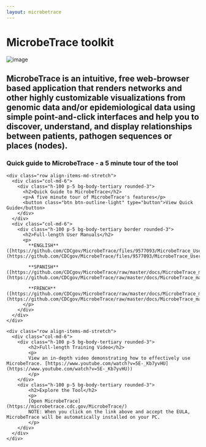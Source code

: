 ```yaml
---
layout: microbetrace
---
```


# MicrobeTrace toolkit

![image](https://user-images.githubusercontent.com/33426295/150403131-0468f0be-2539-4f2d-88ee-0fb7d4fd411c.png)

## MicrobeTrace is an intuitive, free web-browser based application that renders networks and other highly customizable visualizations from genomic data and/or epidemiological data using simple point-and-click interfaces and help you to discover, understand, and display relationships between patients, pathogen sequences or places (nodes). 

### Quick guide to MicrobeTrace - a 5 minute tour of the tool

    <div class="row align-items-md-stretch">
      <div class="col-md-6">
        <div class="h-100 p-5 bg-body-tertiary rounded-3">
          <h2>Quick Guide to MicrobeTrace</h2>
          <p>A five minute tour of MicrobeTrace's features</p>
          <button class="btn btn-outline-light" type="button">View Quick Guide</button>
        </div>
      </div>
      <div class="col-md-6">
        <div class="h-100 p-5 bg-body-tertiary border rounded-3">
          <h2>Full-length User Manuals</h2>
          <p>
            **ENGLISH** ([https://github.com/CDCgov/MicrobeTrace/files/9577093/MicrobeTrace_User_Manual_v0.6.2_Oct_2021.pdf](https://github.com/CDCgov/MicrobeTrace/files/9577093/MicrobeTrace_User_Manual_v0.6.2_Oct_2021.pdf)) 

            **SPANISH** ([https://github.com/CDCgov/MicrobeTrace/raw/master/docs/MicrobeTrace_manual_May_2021_Espanol_508.docx](https://github.com/CDCgov/MicrobeTrace/raw/master/docs/MicrobeTrace_manual_May_2021_Espanol_508.docx))

            **FRENCH** ([https://github.com/CDCgov/MicrobeTrace/raw/master/docs/MicrobeTrace_manual_May_2021_FRENCH(FRANCE).docx](https://github.com/CDCgov/MicrobeTrace/raw/master/docs/MicrobeTrace_manual_May_2021_FRENCH(FRANCE).docx))
          </p>
        </div>
      </div>
    </div>

    <div class="row align-items-md-stretch">
      <div class="col-md-6">
        <div class="h-100 p-5 bg-body-tertiary rounded-3">
            <h2>Full-length Training Video</h2>
            <p>
            View an in-depth video demonstrating how to effectively use MicrobeTrace. [https://www.youtube.com/watch?v=5E-_Kb7yvHU](https://www.youtube.com/watch?v=5E-_Kb7yvHU))
            </p>
        </div>
        <div class="h-100 p-5 bg-body-tertiary rounded-3">
            <h2>Explore the Tool</h2>
            <p>
            [Open MicrobeTrace](https://microbetrace.cdc.gov/MicrobeTrace/) 
            NOTE: When you click on the link above and accept the EULA, MicrobeTrace will be automatically installed on your PC.
            </p>
        </div>
      </div>
    </div>
